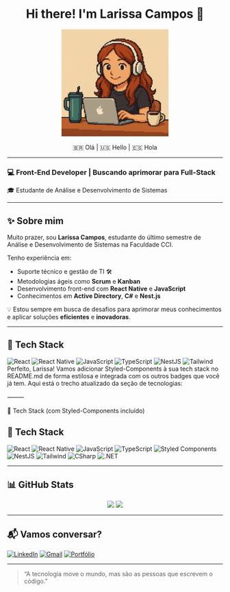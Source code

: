 <h1 align="center">Hi there! I'm Larissa Campos 👋</h1>

<p align="center">
  <img src="./assets/pixel-larissa.jpeg" alt="Pixel Art Larissa" width="250" />
</p>

<p align="center">
  🇧🇷 Olá | 🇺🇸 Hello | 🇪🇸 Hola  
</p>

---

### 💻 Front-End Developer | Buscando aprimorar para Full-Stack  
🎓 Estudante de Análise e Desenvolvimento de Sistemas  

---

## ✨ Sobre mim

Muito prazer, sou **Larissa Campos**, estudante do último semestre de Análise e Desenvolvimento de Sistemas na Faculdade CCI.

Tenho experiência em:
- Suporte técnico e gestão de TI 🛠️
- Metodologias ágeis como **Scrum** e **Kanban**
- Desenvolvimento front-end com **React Native** e **JavaScript**
- Conhecimentos em **Active Directory**, **C#** e **Nest.js**


💡 Estou sempre em busca de desafios para aprimorar meus conhecimentos e aplicar soluções **eficientes** e **inovadoras**.

---

## 🚀 Tech Stack

![React](https://img.shields.io/badge/-React-20232A?logo=react)
![React Native](https://img.shields.io/badge/-React%20Native-61DAFB?logo=react)
![JavaScript](https://img.shields.io/badge/-JavaScript-F7DF1E?logo=javascript&logoColor=black)
![TypeScript](https://img.shields.io/badge/-TypeScript-3178C6?logo=typescript)
![NestJS](https://img.shields.io/badge/-Nest.js-E0234E?logo=nestjs&logoColor=white)
![Tailwind](https://img.shields.io/badge/-TailwindCSS-38B2AC?logo=tailwindcss)
Perfeito, Larissa! Vamos adicionar Styled-Components à sua tech stack no README.md de forma estilosa e integrada com os outros badges que você já tem. Aqui está o trecho atualizado da seção de tecnologias:

⸻

🚀 Tech Stack (com Styled-Components incluído)

## 🚀 Tech Stack

![React](https://img.shields.io/badge/-React-20232A?logo=react)
![React Native](https://img.shields.io/badge/-React%20Native-61DAFB?logo=react)
![JavaScript](https://img.shields.io/badge/-JavaScript-F7DF1E?logo=javascript&logoColor=black)
![TypeScript](https://img.shields.io/badge/-TypeScript-3178C6?logo=typescript)
![Styled Components](https://img.shields.io/badge/-Styled--Components-DB7093?logo=styled-components&logoColor=white)
![NestJS](https://img.shields.io/badge/-Nest.js-E0234E?logo=nestjs&logoColor=white)
![Tailwind](https://img.shields.io/badge/-TailwindCSS-38B2AC?logo=tailwindcss)
![CSharp](https://img.shields.io/badge/-C%23-239120?logo=c-sharp&logoColor=white)
![.NET](https://img.shields.io/badge/-.NET-512BD4?logo=dotnet&logoColor=white)


---

## 📊 GitHub Stats

<p align="center">
  <img src="https://github-readme-stats.vercel.app/api?username=pfvlare&show_icons=true&theme=radical" width="48%" />
  <img src="https://github-readme-stats.vercel.app/api/top-langs/?username=pfvlare&layout=compact&theme=radical" width="48%" />
</p>

---

## 📬 Vamos conversar?

[![LinkedIn](https://img.shields.io/badge/-LinkedIn-0A66C2?logo=linkedin&logoColor=white)](https://www.linkedin.com/in/larissa-campos-227035243/)
[![Gmail](https://img.shields.io/badge/-Gmail-EA4335?logo=gmail&logoColor=white)](larecampos.lc@gmail.com)
[![Portfólio](https://img.shields.io/badge/-Portfólio-000000?logo=vercel&logoColor=white)](https://seuportfolio.com)

---

> “A tecnologia move o mundo, mas são as pessoas que escrevem o código.”  
